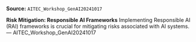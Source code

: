 **Source:** `AITEC_Workshop_GenAI20241017`

**Risk Mitigation: Responsible AI Frameworks**
Implementing Responsible AI (RAI) frameworks is crucial for mitigating risks associated with AI systems. — AITEC_Workshop_GenAI20241017
